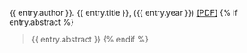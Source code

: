 ---
---
{{ entry.author }}. {{ entry.title }}, ({{ entry.year }}) <a class="download-pdf" href="{{ entry.url }}">[PDF]</a>
{% if entry.abstract %}
> {{ entry.abstract }}
{% endif %}
